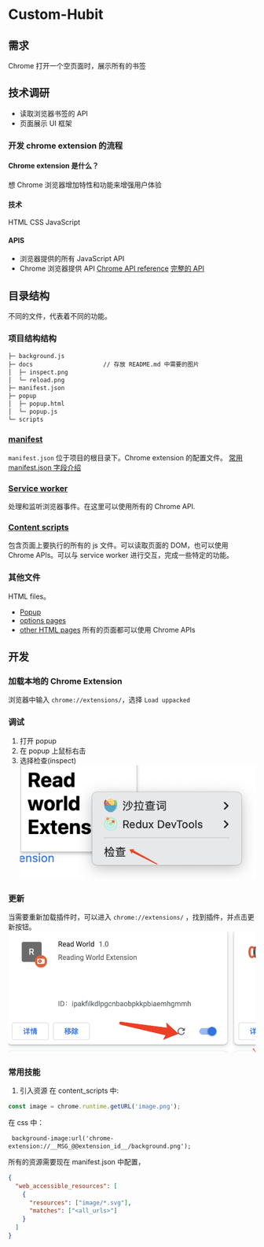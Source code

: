 # Custom-Hubit

## 需求
Chrome 打开一个空页面时，展示所有的书签

## 技术调研

- 读取浏览器书签的 API
- 页面展示 UI 框架

### 开发 chrome extension 的流程
#### Chrome extension 是什么？
想 Chrome 浏览器增加特性和功能来增强用户体验

#### 技术
HTML
CSS
JavaScript

#### APIS
- 浏览器提供的所有 JavaScript API
- Chrome 浏览器提供 API
[Chrome API reference](https://developer.chrome.com/docs/extensions/reference/)
[完整的 API](https://developer.chrome.com/docs/extensions/mv3/devguide/)

## 目录结构
不同的文件，代表着不同的功能。

### 项目结构结构
```
├─ background.js
├─ docs                    // 存放 README.md 中需要的图片
│  ├─ inspect.png
│  └─ reload.png
├─ manifest.json
├─ popup
│  ├─ popup.html
│  └─ popup.js
└─ scripts

```

### [manifest](https://developer.chrome.com/docs/extensions/mv3/manifest/)
`manifest.json` 位于项目的根目录下。Chrome extension 的配置文件。
[常用 manifest.json 字段介绍](./docs/manifest.md)

### [Service worker](https://developer.chrome.com/docs/extensions/mv3/service_workers/)
处理和监听浏览器事件。在这里可以使用所有的 Chrome API.

### [Content scripts](https://developer.chrome.com/docs/extensions/mv3/content_scripts/)
包含页面上要执行的所有的 js 文件。可以读取页面的 DOM，也可以使用 Chrome APIs。可以与 service worker 进行交互，完成一些特定的功能。

### 其他文件
HTML files。 
- [Popup](https://developer.chrome.com/docs/extensions/mv3/user_interface/#popup)
- [options pages](https://developer.chrome.com/docs/extensions/mv3/options/)
- [other HTML pages](https://developer.chrome.com/docs/extensions/mv3/architecture-overview/#html-files)
所有的页面都可以使用 Chrome APIs

## 开发

### 加载本地的 Chrome Extension
浏览器中输入 `chrome://extensions/`，选择 `Load uppacked`

### 调试
1. 打开 popup
2. 在 popup 上鼠标右击
3. 选择检查(inspect)
![inspect](./docs/inspect.png)

### 更新
当需要重新加载插件时，可以进入 `chrome://extensions/` ，找到插件，并点击更新按钮。
![reload](./docs/reload.png)


### 常用技能
1. 引入资源
在 content_scripts 中:
```js
const image = chrome.runtime.getURL('image.png');

```
在 css 中：
```
 background-image:url('chrome-extension://__MSG_@@extension_id__/background.png');
```

所有的资源需要现在 manifest.json 中配置，
```json
{
  "web_accessible_resources": [
    {
      "resources": ["image/*.svg"],
      "matches": ["<all_urls>"]
    }
  ]
}

```